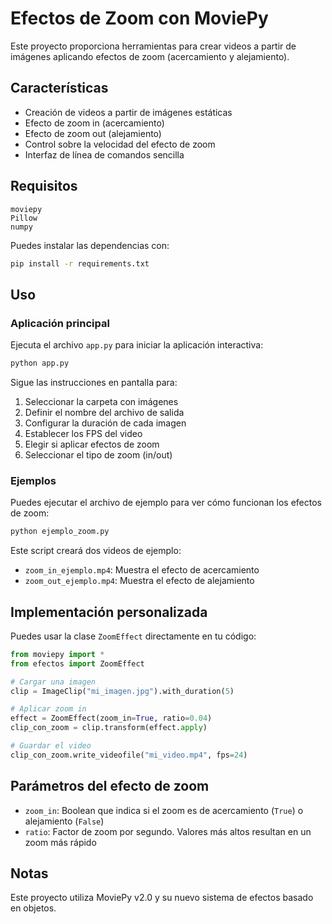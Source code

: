 # Efectos de Zoom con MoviePy

Este proyecto proporciona herramientas para crear videos a partir de imágenes aplicando efectos de zoom (acercamiento y alejamiento).

## Características

- Creación de videos a partir de imágenes estáticas
- Efecto de zoom in (acercamiento)
- Efecto de zoom out (alejamiento)
- Control sobre la velocidad del efecto de zoom
- Interfaz de línea de comandos sencilla

## Requisitos

```
moviepy
Pillow
numpy
```

Puedes instalar las dependencias con:

```bash
pip install -r requirements.txt
```

## Uso

### Aplicación principal

Ejecuta el archivo `app.py` para iniciar la aplicación interactiva:

```bash
python app.py
```

Sigue las instrucciones en pantalla para:
1. Seleccionar la carpeta con imágenes
2. Definir el nombre del archivo de salida
3. Configurar la duración de cada imagen
4. Establecer los FPS del video
5. Elegir si aplicar efectos de zoom
6. Seleccionar el tipo de zoom (in/out)

### Ejemplos

Puedes ejecutar el archivo de ejemplo para ver cómo funcionan los efectos de zoom:

```bash
python ejemplo_zoom.py
```

Este script creará dos videos de ejemplo:
- `zoom_in_ejemplo.mp4`: Muestra el efecto de acercamiento
- `zoom_out_ejemplo.mp4`: Muestra el efecto de alejamiento

## Implementación personalizada

Puedes usar la clase `ZoomEffect` directamente en tu código:

```python
from moviepy import *
from efectos import ZoomEffect

# Cargar una imagen
clip = ImageClip("mi_imagen.jpg").with_duration(5)

# Aplicar zoom in
effect = ZoomEffect(zoom_in=True, ratio=0.04)
clip_con_zoom = clip.transform(effect.apply)

# Guardar el video
clip_con_zoom.write_videofile("mi_video.mp4", fps=24)
```

## Parámetros del efecto de zoom

- `zoom_in`: Boolean que indica si el zoom es de acercamiento (`True`) o alejamiento (`False`)
- `ratio`: Factor de zoom por segundo. Valores más altos resultan en un zoom más rápido

## Notas

Este proyecto utiliza MoviePy v2.0 y su nuevo sistema de efectos basado en objetos.